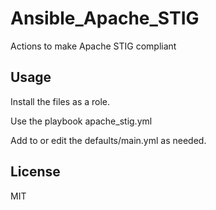 Ansible_Apache_STIG
===================

Actions to make Apache STIG compliant

## Usage ##

  Install the files as a role.

  Use the playbook apache_stig.yml

  Add to or edit the defaults/main.yml as needed.

## License ##

MIT
